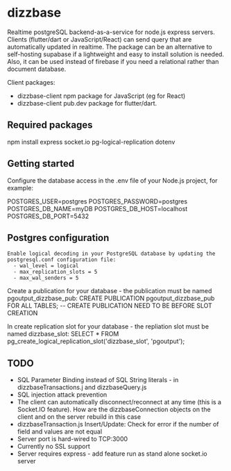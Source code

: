 # dizzbase
Realtime postgreSQL backend-as-a-service for node.js express servers.
Clients (flutter/dart or JavaScript/React) can send query that are automatically updated in realtime.
The package can be an alternative to self-hosting supabase if a lightweight and easy to install solution is needed.
Also, it can be used instead of firebase if you need a relational rather than document database. 

Client packages:
   - dizzbase-client npm package for JavaScript (eg for React)
   - dizzbase-client pub.dev package for flutter/dart.

## Required packages
npm install express socket.io pg-logical-replication dotenv

## Getting started

   Configure the database access in the .env file of your Node.js project, for example:

   POSTGRES_USER=postgres
   POSTGRES_PASSWORD=postgres
   POSTGRES_DB_NAME=myDB
   POSTGRES_DB_HOST=localhost
   POSTGRES_DB_PORT=5432

## Postgres configuration
    Enable logical decoding in your PostgreSQL database by updating the postgresql.conf configuration file: 
      - wal_level = logical 
      - max_replication_slots = 5 
      - max_wal_senders = 5

   Create a publication for your database - the publication must be named pgoutput_dizzbase_pub:
      CREATE PUBLICATION pgoutput_dizzbase_pub FOR ALL TABLES; -- CREATE PUBLICATION NEED TO BE BEFORE SLOT CREATION

   In create replication slot for your database - the repliation slot must be named dizzbase_slot:
      SELECT * FROM pg_create_logical_replication_slot('dizzbase_slot', 'pgoutput');

## TODO
- SQL Parameter Binding instead of SQL String literals - in dizzbaseTransactions.j and dizzbaseQuery.js
- SQL injection attack prevention
- The client can automatically disconnect/reconnect at any time (this is a Socket.IO feature). How are the dizzbaseConnection objects on the client and on the server rebuild in this case
- dizzbaseTransaction.js Insert/Update: Check for error if the number of field and values are not equal
- Server port is hard-wired to TCP:3000
- Currently no SSL support
- Server requires express - add feature run as stand alone socket.io server

